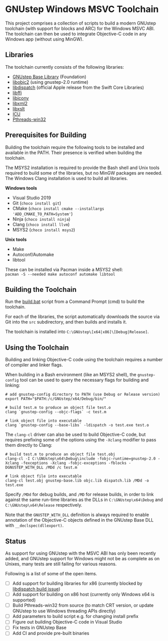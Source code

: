 
GNUstep Windows MSVC Toolchain
==============================

This project comprises a collection of scripts to build a modern GNUstep toolchain (with support for blocks and ARC) for the Windows MSVC ABI. The toolchain can then be used to integrate Objective-C code in any Windows app (without using MinGW).

Libraries
---------
The toolchain currently consists of the following libraries:

- [GNUstep Base Library](https://github.com/gnustep/libs-base) (Foundation)
- [libobjc2](https://github.com/gnustep/libobjc2) (using gnustep-2.0 runtime)
- [libdispatch](https://github.com/apple/swift-corelibs-libdispatch) (official Apple release from the Swift Core Libraries)
- [libffi](https://github.com/libffi/libffi)
- [libiconv](https://github.com/kiyolee/libiconv-win-build)
- [libxml2](https://github.com/GNOME/libxml2)
- [libxslt](https://github.com/GNOME/libxslt)
- [ICU](https://github.com/unicode-org/icu)
- [Pthreads-win32](http://www.sourceware.org/pthreads-win32/)

Prerequisites for Building
--------------------------
Building the toolchain require the following tools to be installed and available in the PATH. Their presence is verified when building the toolchain.

The MSYS2 installation is required to provide the Bash shell and Unix tools required to build some of the libraries, but no MinGW packages are needed. The Windows Clang installation is used to build all libraries.

**Windows tools**

- Visual Studio 2019
- Git (`choco install git`)
- CMake (`choco install cmake --installargs 'ADD_CMAKE_TO_PATH=System'`)
- Ninja (`choco install ninja`)
- Clang (`choco install llvm`)
- MSYS2 (`choco install msys2`)

**Unix tools**

- Make
- Autoconf/Automake
- libtool

These can be installed via Pacman inside a MSYS2 shell:  
`pacman -S --needed make autoconf automake libtool`

Building the Toolchain
----------------------
Run the [build.bat](build.bat) script from a Command Prompt (cmd) to build the toolchain.

For each of the libraries, the script automatically downloads the source via Git into the `src` subdirectory, and then builds and installs it.

The toolchain is installed into `C:\GNUstep\[x64|x86]\[Debug|Release]`.

Using the Toolchain
-------------------
Building and linking Objective-C code using the toolchain requires a number of compiler and linker flags.

When building in a Bash environment (like an MSYS2 shell), the `gnustep-config` tool can be used to query the necessary flags for building and linking:

    # add gnustep-config directory to PATH (use Debug or Release version)
    export PATH="$PATH:/c/GNUstep/x64/Debug/bin/"
    
    # build test.m to produce an object file test.o
    clang `gnustep-config --objc-flags` -c test.m
    
    # link object file into executable
    clang `gnustep-config --base-libs` -ldispatch -o test.exe test.o

The  `clang-cl` driver can also be used to build Objective-C code, but requires prefixing some of the options using the `-Xclang` modifier to pass them directly to Clang:

    # build test.m to produce an object file test.obj
    clang-cl -I C:\GNUstep\x64\Debug\include -fobjc-runtime=gnustep-2.0 -Xclang -fexceptions -Xclang -fobjc-exceptions -fblocks -DGNUSTEP_WITH_DLL /MDd /c test.m
    
    # link object file into executable
    clang-cl test.obj gnustep-base.lib objc.lib dispatch.lib /MDd -o test.exe

Specify `/MDd` for debug builds, and `/MD` for release builds, in order to link against the same run-time libraries as the DLLs in `C:\GNUstep\x64\Debug` and `C:\GNUstep\x64\Release` respectively.

Note that the `GNUSTEP_WITH_DLL` definition is always required to enable annotation of the Objective-C objects defined in the GNUstep Base DLL with `__declspec(dllexport)`.

Status
------
As support for using GNUstep with the MSVC ABI has only been recently added, and GNUstep support for Windows might not be as complete as on Unixes, many tests are still failing for various reasons.

Following is a list of some of the open items.

- [ ] Add support for building libraries for x86 (currently blocked by [libdispatch build issue](https://bugs.swift.org/browse/SR-14314))
- [ ] Add support for building on x86 host (currently only Windows x64 is supported)
- [ ] Build Pthreads-win32 from source (to match CRT version, or update GNUstep to use Windows threading APIs directly)
- [ ] Add parameters to build script e.g. for changing install prefix
- [ ] Figure out building Objective-C code in Visual Studio
- [ ] Fix tests in GNUstep Base
- [ ] Add CI and provide pre-built binaries
